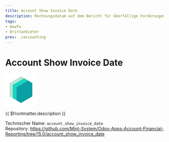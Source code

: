 ```yaml
---
title: Account Show Invoice Date
description: Rechnungsdatum auf dem Bericht für überfällige Forderungen und Verbindlichkeiten.
tags:
- HowTo
- Drittanbieter
prev: ./accounting
---
```

# Account Show Invoice Date

![icon_oms_box](attachments/icons_odoo_mint_system.png)

{{ $frontmatter.description }}

Technischer Name: `account_show_invoice_date`\
Repository: <https://github.com/Mint-System/Odoo-Apps-Account-Financial-Reporting/tree/15.0/account_show_invoice_date>
